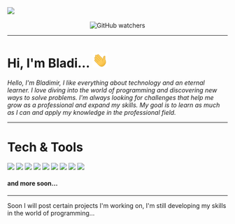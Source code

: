 <!--WELCOME BANNER-->
<div>
  <img src=https://media.licdn.com/dms/image/D4E16AQFROgT6US1ntA/profile-displaybackgroundimage-shrink_350_1400/0/1691066477866?e=1696464000&v=beta&t=5YwgQ-SZHUVTRVjlaNKgCzBKAfsr0XIDaCbZfdZES3E>
  <p align="center"><img alt="GitHub watchers" src="https://img.shields.io/github/watchers/onbladi/onbladi"></p>
</div>

------------------------------------------------------------------------------------------------------------------------------------------------------------------------------------

<!--THE GREETING-->
<div>
  <h1>Hi, I'm Bladi... <img width="35" src="https://github.com/1999AZZAR/1999AZZAR/blob/main/resources/img/waving.gif"></h1>
</div>

<!--HERE ABOUT ME-->
<div>
  <em>
Hello, I'm Bladimir, I like everything about technology and an eternal learner. I love diving into the world of programming and discovering new ways to solve problems. I'm always looking for challenges that help me grow as a professional and expand my skills. My goal is to learn as much as I can and apply my knowledge in the professional field.
  </em>

  <hr>

  <h1>Tech & Tools</h1>
  <p>
    <img src = "https://img.shields.io/badge/-HTML5-E34F26?style=flat&logo=html5&logoColor=white"> <img src = "https://img.shields.io/badge/-CSS3-1572B6?style=flat&logo=css3&logoColor=white">
    <img src="https://img.shields.io/badge/-JavaScript-eed718?style=flat&logo=javascript&logoColor=ffffff">
    <img src="https://img.shields.io/badge/-TypeScript-007ACC?logo=typescript&logoColor=white&labelColor=007ACC&style=flat">
    <img src="https://img.shields.io/badge/-MongoDB-4DB33D?style=flat&logo=mongodb&logoColor=FFFFFF">
    <img src="https://img.shields.io/badge/-Node.js-3C873A?style=flat&logo=Node.js&logoColor=white">
    <img src="http://img.shields.io/badge/-Git-F1502F?style=flat&logo=git&logoColor=FFFFFF">
    <img src="http://img.shields.io/badge/-Github-000000?style=flat&logo=github&logoColor=FFFFFF">
    <img src="http://img.shields.io/badge/-VS%20Code-007ACC?style=flat&logo=visual%20studio%20code&logoColor=white">
    <h4>and more soon...</h4>
  </p>
</div>

------------------------------------------------------------------------------------------------------------------------------------------------------------------------------------

<!--PROJECTS-->

<p>Soon I will post certain projects I'm working on, I'm still developing my skills in the world of programming...</p>
